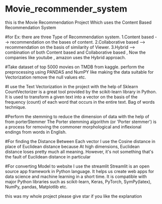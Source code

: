 # Movie_recommender_system

this is the Movie Recommendation Project Which uses the Content Based Recommendation System

#for Ex: there are three Type of Recommendation system.
    1.Content based -->  recommendation on the bases of content. 
    2.Collaborative based --> recommendation on the basis of similarity of Viewer.
    3.Hybrid --> combination of both Content based and Collaborative based , Now the companies like youtube , amazon uses the Hybrid approach.

#Take dataset of top 5000 movies on TMDB from kaggle.
  perform the preprocessing using PANDAS and NumPY like making the data suitable for Vectorization remove the null values etc.
  
#I use the Text Vectorization in the project with the help of Sklearn
    CountVectorizer is a great tool provided by the scikit-learn library in Python. It is used to transform a given text into a vector on the basis
    of the frequency (count) of each word that occurs in the entire text.
    Bag of words technique.
  
#Perform the stemming to reduce the dimension of data with the help of from porterStemmer
  The Porter stemming algorithm (or 'Porter stemmer') is a process for removing the commoner morphological and inflexional endings from words in English.
  
  
#For finding the Distance Between Each vector I use the Cosine distance in place of Euclidean distance because 
  At high dimensions, Euclidean distance loses pretty much all meaning. However, it's not something that's the fault of Euclidean distance in particular
  
#For converting Model to website I use the streamlit 
    Streamlit is an open source app framework in Python language. It helps us create web apps for data science and machine learning in a short time. 
    It is compatible with major Python libraries such as scikit-learn, Keras, PyTorch, SymPy(latex), NumPy, pandas, Matplotlib etc.
    
  this was my whole project please give star if you like the explanation  
